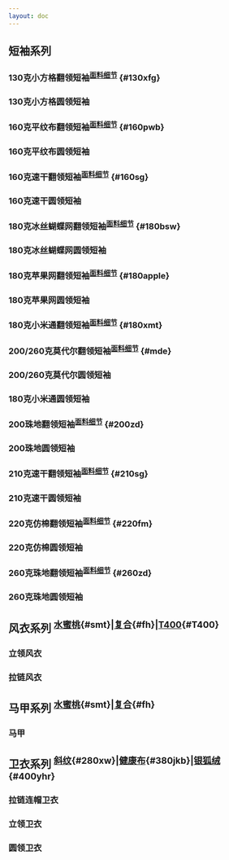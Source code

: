 ```yaml
---
layout: doc
---
```

## 短袖系列
<!-- 小方格 -->
### 130克小方格翻领短袖<sup>[面料细节](./fabric#130xfg)</sup>  {#130xfg}
<Swiper :imagePaths="xfgPolo" />

### 130克小方格圆领短袖
<Swiper :imagePaths="xfgTshirt" />

<!-- 平纹布 -->
### 160克平纹布翻领短袖<sup>[面料细节](./fabric#160pwb)</sup>  {#160pwb}
<Swiper :imagePaths="pwbPolo" />

### 160克平纹布圆领短袖
<Swiper :imagePaths="pwbTshirt" />

<!-- 160克速干 -->
### 160克速干翻领短袖<sup>[面料细节](./fabric#160sg)</sup>  {#160sg}
<Swiper :imagePaths="suGanPolo" />

### 160克速干圆领短袖
<Swiper :imagePaths="suGanTshirt" />

<!-- 冰丝蝴蝶网 -->
### 180克冰丝蝴蝶网翻领短袖<sup>[面料细节](./fabric#180bsw)</sup>  {#180bsw}
<Swiper :imagePaths="bswPolo" />

### 180克冰丝蝴蝶网圆领短袖
<Swiper :imagePaths="bswTshirt" />

<!-- 180苹果网 -->
### 180克苹果网翻领短袖<sup>[面料细节](./fabric#180apple)</sup>  {#180apple}
<Swiper :imagePaths="applePolo" />

### 180克苹果网圆领短袖
<Swiper :imagePaths="appleTshirt" />

<!-- 180克小米通 -->
### 180克小米通翻领短袖<sup>[面料细节](./fabric#180xmt)</sup>  {#180xmt}
<Swiper :imagePaths="xmtPolo" />

<!-- //200克/260克莫代尔 -->
### 200/260克莫代尔翻领短袖<sup>[面料细节](./fabric#mde)</sup>  {#mde}
<Swiper :imagePaths="mdePolo" />

### 200/260克莫代尔圆领短袖
<Swiper :imagePaths="mdrTshirt" />

### 180克小米通圆领短袖
<Swiper :imagePaths="xmtTshirt" />

<!-- 200珠地 -->
### 200珠地翻领短袖<sup>[面料细节](./fabric#200zd)</sup>  {#200zd}
<Swiper :imagePaths="zdPolo" />

### 200珠地圆领短袖
<Swiper :imagePaths="zdPolo" />

<!-- 210克速干 -->
### 210克速干翻领短袖<sup>[面料细节](./fabric#210sg)</sup>  {#210sg}
<Swiper :imagePaths="SGPolo" />

### 210克速干圆领短袖
<Swiper :imagePaths="SGTshirt" />

<!-- 220克仿棉 -->
### 220克仿棉翻领短袖<sup>[面料细节](./fabric#220fm)</sup>  {#220fm}
<Swiper :imagePaths="fmPolo" />

### 220克仿棉圆领短袖
<Swiper :imagePaths="fmTshirt" />

<!-- 260克珠地 -->
### 260克珠地翻领短袖<sup>[面料细节](./fabric#260zd)</sup>  {#260zd}
<Swiper :imagePaths="ZDPolo" />

### 260克珠地圆领短袖
<Swiper :imagePaths="ZDTshirt" />

## 风衣系列 <sup>[水蜜桃](./fabric#smt){#smt}|[复合](./fabric#fh){#fh}|[T400](./fabric#T400){#T400}</sup>

### 立领风衣
<Swiper :imagePaths="standupCollar" />

### 拉链风衣
<Swiper :imagePaths="zipperCollar" />

## 马甲系列 <sup>[水蜜桃](./fabric#smt){#smt}|[复合](./fabric#fh){#fh}</sup>

### 马甲
<Swiper :imagePaths="waistcoat" />

## 卫衣系列 <sup>[斜纹](./fabric#280xw){#280xw}|[健康布](./fabric#380jkb){#380jkb}|[银狐绒](./fabric#400yhr){#400yhr}</sup>

### 拉链连帽卫衣

<Swiper :imagePaths="ZipperHoodSweater" />

### 立领卫衣

<Swiper :imagePaths="standupSweater" />

### 圆领卫衣

<Swiper :imagePaths="roundSweater" />

<script setup>
import products from '../components/data/PhysicalMap.js'
//小方格
const xfgPolo = products.xfgPolo
const xfgTshirt = products.xfgTshirt
//平纹布
const pwbPolo = products.pwbPolo
const pwbTshirt = products.pwbTshirt
//速干
const suGanPolo = products.suGanPolo
const suGanTshirt = products.suGanTshirt
//蝴蝶网
const bswPolo = products.bswPolo
const bswTshirt = products.bswTshirt
//180苹果网
const applePolo = products.applePolo
const appleTshirt = products.appleTshirt
//小米通
const xmtPolo = products.xmtPolo
const xmtTshirt = products.xmtTshirt
//200克/260克莫代尔
const mdePolo = products.mdePolo
const mdrTshirt = products.mdrTshirt
//200珠地
const zdPolo = products.zdPolo
const zdTshirt = products.zdTshirt
//210克速干
const SGPolo = products.SGPolo
const SGTshirt = products.SGTshirt
//220克仿棉
const fmPolo = products.fmPolo
const fmTshirt = products.fmTshirt
//260克珠地
const ZDPolo = products.ZDPolo
const ZDTshirt = products.ZDTshirt
//风衣
const standupCollar = products.standupCollar
const zipperCollar = products.zipperCollar
//马甲系列
const waistcoat = products.waistcoat
//卫衣
const ZipperHoodSweater = products.ZipperHoodSweater
const standupSweater = products.standupSweater
const roundSweater = products.roundSweater
</script>

